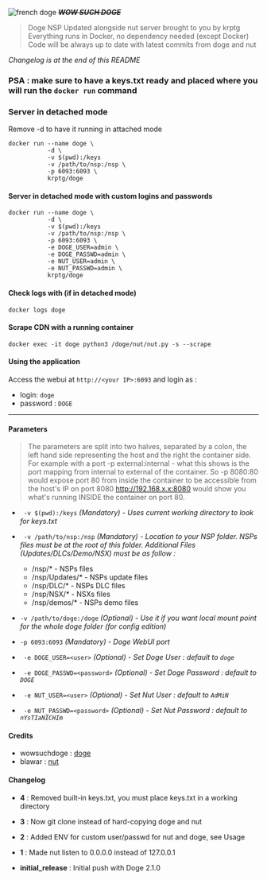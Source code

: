![french doge](https://i.imgur.com/v2JIP3D.jpg)
***~~WOW SUCH DOGE~~***

> Doge NSP Updated alongside nut server brought to you by krptg
> Everything runs in Docker, no dependency needed (except Docker)
> Code will be always up to date with latest commits from doge and nut

*Changelog is at the end of this README*

### **PSA : make sure to have a keys.txt ready and placed where you will run the `docker run` command**

### Server in detached mode
Remove -d to have it running in attached mode
```
docker run --name doge \ 
           -d \ 
           -v $(pwd):/keys
           -v /path/to/nsp:/nsp \ 
           -p 6093:6093 \
           krptg/doge
```
#### Server in detached mode with custom logins and passwords
```
docker run --name doge \ 
           -d \ 
           -v $(pwd):/keys
           -v /path/to/nsp:/nsp \ 
           -p 6093:6093 \ 
           -e DOGE_USER=admin \ 
           -e DOGE_PASSWD=admin \ 
           -e NUT_USER=admin \ 
           -e NUT_PASSWD=admin \ 
           krptg/doge
```
#### Check logs with (if in detached mode)
```docker logs doge```
#### Scrape CDN with a running container
```docker exec -it doge python3 /doge/nut/nut.py -s --scrape```
#### Using the application
Access the webui at ```http://<your IP>:6093``` and login as :
* login: `doge`
* password : `DOGE`

---

#### Parameters 
>The parameters are split into two halves, separated by a colon, the left hand side representing the host and the right the container side. For example with a port -p external:internal - what this shows is the port mapping from internal to external of the container. So -p 8080:80 would expose port 80 from inside the container to be accessible from the host's IP on port 8080 http://192.168.x.x:8080 would show you what's running INSIDE the container on port 80.


+ ` -v $(pwd):/keys` *(Mandatory) - Uses current working directory to look for keys.txt*
+ ` -v /path/to/nsp:/nsp` *(Mandatory) - Location to your NSP folder. NSPs files must be at the root of this folder. Additional Files (Updates/DLCs/Demo/NSX) must be as follow :*
  + /nsp/* - NSPs files
  + /nsp/Updates/* - NSPs update files
  + /nsp/DLC/* - NSPs DLC files
  + /nsp/NSX/* - NSXs files
  + /nsp/demos/* - NSPs demo files

+ `-v /path/to/doge:/doge` *(Optional) - Use it if you want local mount point for the whole doge folder (for config edition)*
+ `-p 6093:6093` *(Mandatory) - Doge WebUI port*
+ ` -e DOGE_USER=<user>` *(Optional) - Set Doge User : default to ```doge```*
+ ` -e DOGE_PASSWD=<password>` *(Optional) - Set Doge Password : default to ```DOGE```*
+ ` -e NUT_USER=<user>` *(Optional) - Set Nut User : default to ```AdMiN```*
+ ` -e NUT_PASSWD=<password>` *(Optional) - Set Nut Password : default to ```nYsTIaNICHIm```*

#### Credits
+ wowsuchdoge : [doge](https://github.com/wowsuchdoge/doge)
+ blawar : [nut](https://github.com/blawar/nut)
#### Changelog

+ **4** : Removed built-in keys.txt, you must place keys.txt in a working directory

+ **3** : Now git clone instead of hard-copying doge and nut

+ **2** : Added ENV for custom user/passwd for nut and doge, see Usage

+ **1** : Made nut listen to 0.0.0.0 instead of 127.0.0.1

+ **initial_release** : Initial push with Doge 2.1.0
